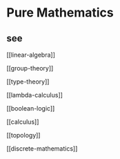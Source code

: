 # Pure Mathematics

## see

[[linear-algebra]]

[[group-theory]]

[[type-theory]]

[[lambda-calculus]]

[[boolean-logic]]

[[calculus]]

[[topology]]

[[discrete-mathematics]]
